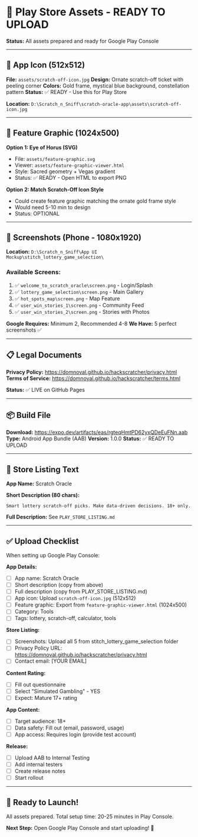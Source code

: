 # 🎨 Play Store Assets - READY TO UPLOAD

**Status:** All assets prepared and ready for Google Play Console

---

## 📱 App Icon (512x512)

**File:** `assets/scratch-off-icon.jpg`
**Design:** Ornate scratch-off ticket with peeling corner
**Colors:** Gold frame, mystical blue background, constellation pattern
**Status:** ✅ READY - Use this for Play Store

**Location:** `D:\Scratch_n_Sniff\scratch-oracle-app\assets\scratch-off-icon.jpg`

---

## 🎯 Feature Graphic (1024x500)

**Option 1: Eye of Horus (SVG)**
- File: `assets/feature-graphic.svg`
- Viewer: `assets/feature-graphic-viewer.html`
- Style: Sacred geometry + Vegas gradient
- Status: ✅ READY - Open HTML to export PNG

**Option 2: Match Scratch-Off Icon Style**
- Could create feature graphic matching the ornate gold frame style
- Would need 5-10 min to design
- Status: OPTIONAL

---

## 📸 Screenshots (Phone - 1080x1920)

**Location:** `D:\Scratch_n_Sniff\App UI Mockup\stitch_lottery_game_selection\`

### Available Screens:
1. ✅ `welcome_to_scratch_oracle\screen.png` - Login/Splash
2. ✅ `lottery_game_selection\screen.png` - Main Gallery
3. ✅ `hot_spots_map\screen.png` - Map Feature
4. ✅ `user_win_stories_1\screen.png` - Community Feed
5. ✅ `user_win_stories_2\screen.png` - Stories with Photos

**Google Requires:** Minimum 2, Recommended 4-8
**We Have:** 5 perfect screenshots ✅

---

## 📋 Legal Documents

**Privacy Policy:** https://domnoval.github.io/hackscratcher/privacy.html
**Terms of Service:** https://domnoval.github.io/hackscratcher/terms.html

**Status:** ✅ LIVE on GitHub Pages

---

## 📦 Build File

**Download:** https://expo.dev/artifacts/eas/rgteqHmtPD62yxQDeEuFNn.aab
**Type:** Android App Bundle (AAB)
**Version:** 1.0.0
**Status:** ✅ READY TO UPLOAD

---

## 📝 Store Listing Text

**App Name:** Scratch Oracle

**Short Description (80 chars):**
```
Smart lottery scratch-off picks. Make data-driven decisions. 18+ only.
```

**Full Description:** See `PLAY_STORE_LISTING.md`

---

## ✅ Upload Checklist

When setting up Google Play Console:

**App Details:**
- [ ] App name: Scratch Oracle
- [ ] Short description (copy from above)
- [ ] Full description (copy from PLAY_STORE_LISTING.md)
- [ ] App icon: Upload `scratch-off-icon.jpg` (512x512)
- [ ] Feature graphic: Export from `feature-graphic-viewer.html` (1024x500)
- [ ] Category: Tools
- [ ] Tags: lottery, scratch-off, calculator, tools

**Store Listing:**
- [ ] Screenshots: Upload all 5 from stitch_lottery_game_selection folder
- [ ] Privacy Policy URL: https://domnoval.github.io/hackscratcher/privacy.html
- [ ] Contact email: [YOUR EMAIL]

**Content Rating:**
- [ ] Fill out questionnaire
- [ ] Select "Simulated Gambling" - YES
- [ ] Expect: Mature 17+ rating

**App Content:**
- [ ] Target audience: 18+
- [ ] Data safety: Fill out (email, password, usage)
- [ ] App access: Requires login (provide test account)

**Release:**
- [ ] Upload AAB to Internal Testing
- [ ] Add internal testers
- [ ] Create release notes
- [ ] Start rollout

---

## 🚀 Ready to Launch!

All assets prepared. Total setup time: 20-25 minutes in Play Console.

**Next Step:** Open Google Play Console and start uploading! 🎉
